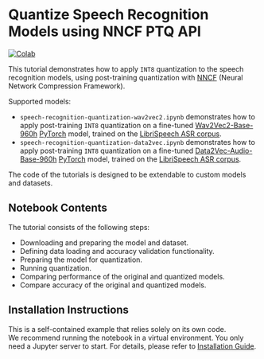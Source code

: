 # Quantize Speech Recognition Models using NNCF PTQ API
[![Colab](https://colab.research.google.com/assets/colab-badge.svg)](https://colab.research.google.com/github/openvinotoolkit/openvino_notebooks/blob/main/notebooks/speech-recognition-quantization/speech-recognition-quantization-data2vec.ipynb)

This tutorial demonstrates how to apply `INT8` quantization to the speech recognition models,
using post-training quantization with [NNCF](https://docs.openvino.ai/2024/openvino-workflow/model-optimization-guide/quantizing-models-post-training.html) (Neural Network Compression Framework).

Supported models:
* `speech-recognition-quantization-wav2vec2.ipynb` demonstrates how to apply post-training `INT8` quantization on a fine-tuned [Wav2Vec2-Base-960h](https://huggingface.co/facebook/wav2vec2-base-960h) [PyTorch](https://pytorch.org/) model, trained on the [LibriSpeech ASR corpus](https://www.openslr.org/12).
* `speech-recognition-quantization-data2vec.ipynb` demonstrates how to apply post-training `INT8` quantization on a fine-tuned [Data2Vec-Audio-Base-960h](https://huggingface.co/facebook/data2vec-audio-base-960h) [PyTorch](https://pytorch.org/) model, trained on the [LibriSpeech ASR corpus](https://www.openslr.org/12).

The code of the tutorials is designed to be extendable to custom models and datasets.

## Notebook Contents

The tutorial consists of the following steps:

* Downloading and preparing the model and dataset.
* Defining data loading and accuracy validation functionality.
* Preparing the model for quantization.
* Running quantization.
* Comparing performance of the original and quantized models.
* Compare accuracy of the original and quantized models.

## Installation Instructions

This is a self-contained example that relies solely on its own code.</br>
We recommend  running the notebook in a virtual environment. You only need a Jupyter server to start.
For details, please refer to [Installation Guide](../../README.md).
